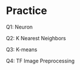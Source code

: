 # Practice  
Q1: Neuron                                       
            
Q2: K Nearest Neighbors     
      
Q3: K-means             
        
Q4: TF Image Preprocessing           
  

